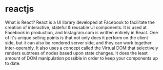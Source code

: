 # reactjs
What is React?  React is a UI library developed at Facebook to facilitate the creation of interactive, stateful &amp; reusable UI components. It is used at Facebook in production, and Instagram.com is written entirely in React.  One of it's unique selling points is that not only does it perform on the client side, but it can also be rendered server side, and they can work together inter-operably.  It also uses a concept called the Virtual DOM that selectively renders subtrees of nodes based upon state changes. It does the least amount of DOM manipulation possible in order to keep your components up to date.
